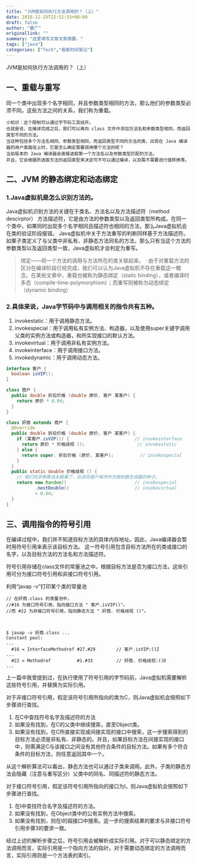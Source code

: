 ```yaml
---
title: "JVM是如何执行方法调用的？（上）"
date: 2018-12-25T22:52:53+08:00
draft: false
author: "瞿广"
originallink: ""
summary: "这里填写文章文章摘要。"
tags: ["java"]
categories: ["Tech","极客时间笔记"]
---
```


JVM是如何执行方法调用的？（上）


<!--more-->


## 一、重载与重写
 同一个类中出现多个名字相同，并且参数类型相同的方法，那么他们的参数类型必须不同。这些方法之间的关系，我们称为重载。

    小知识：这个限制可以通过字节码工具绕开。
    也就是说，在编译完成之后，我们可以再向 class 文件中添加方法名和参数类型相同，而返回类型不同的方法。
    当这种包括多个方法名相同、参数类型相同，而返回类型不同的方法的类，出现在 Java 编译器的用户类路径上时，它是怎么确定需要调用哪个方法的呢？
    当前版本的 Java 编译器会直接选取第一个方法名以及参数类型匹配的方法。
    并且，它会根据所选取方法的返回类型来决定可不可以通过编译，以及需不需要进行值转换等。
## 二、JVM 的静态绑定和动态绑定

### 1.Java虚拟机是怎么识别方法的。
Java虚拟机识别方法的关键在于类名、方法名以及方法描述符（method descirptor）
方法描述符，它是由方法的参数类型以及返回类型所构成。在同一个类中，如果同时出现多个名字相同且描述符也相同的方法，那么Java虚拟机会在类的验证阶段报错。
Java虚拟机中关于方法重写的判断同样基于方法描述符。如果子类定义了与父类中非私有、非静态方法同名的方法，那么只有当这个方法的参数类型以及返回类型一致，Java虚拟机才会判定为重写。

> 绑定——将一个方法的调用与方法所在的类关联起来。
·
  由于对重载方法的区分在编译阶段已经完成，我们可以认为Java虚拟机不存在重载这一概念。在某些文章中，重载也被称为静态绑定（static binding），或者编译时多态（compile-time-polymorphism）；而重写则被称为动态绑定（dynamic binding）


### 2.具体来说，Java字节码中与调用相关的指令共有五种。
1. invokestatic：用于调用静态方法。
2. invokespecial：用于调用私有实例方法、构造器，以及使用super关键字调用父类的实例方法或构造器，和所实现接口的默认方法。
3. invokevirtual：用于调用非私有实例方法。
4. invokeinterface：用于调用接口方法。
5. invokedynamic：用于调用动态方法。


```java
interface 客户 {
  boolean isVIP();
}

class 商户 {
  public double 折后价格 (double 原价, 客户 某客户) {
    return 原价 * 0.8d;
  }
}

class 奸商 extends 商户 {
  @Override
  public double 折后价格 (double 原价, 客户 某客户) {
    if (某客户.isVIP()) {                         // invokeinterface
      return 原价 * 价格歧视 ();                    // invokestatic
    } else {
      return super. 折后价格 (原价, 某客户);          // invokespecial
    }
  }
  public static double 价格歧视 () {
    // 咱们的杀熟算法太粗暴了，应该将客户城市作为随机数生成器的种子。
    return new Random()                          // invokespecial
           .nextDouble()                         // invokevirtual
           + 0.8d;
  }
}

```
## 三、调用指令的符号引用

在编译过程中，我们并不知道目标方法的具体内存地址。因此，Java编译器会暂时用符号引用来表示该目标方法。
这一符号引用包含目标方法所在的类或接口的名字，以及目标方法的方法名和方法描述符。

符号引用存储在class文件的常量池之中。根据目标方法是否为接口方法，这些引用可分为接口符号引用和非接口符号引用。

利用“javap -v”打印某个类的常量池

```
// 在奸商.class 的常量池中，
//#16 为接口符号引用，指向接口方法 " 客户.isVIP()"。
//而 #22 为非接口符号引用，指向静态方法 " 奸商. 价格歧视 ()"。



$ javap -v 奸商.class ...
Constant pool:
...
  #16 = InterfaceMethodref #27.#29        // 客户.isVIP:()Z
...
  #22 = Methodref          #1.#33         // 奸商. 价格歧视:()D
...
```

上一篇中我曾提到过，在执行使用了符号引用的字节码前，Java虚拟机需要解析这些符号引用，并替换为实际引用。

对于非接口符号引用，假定该符号引用所指向的类为C，则Java虚拟机会按照如下步骤进行查找。

1. 在C中查找符号名字及描述符的方法
2. 如果没有找到，在C的父类中继续搜索，直至Object类。
3. 如果没有找到，在C所直接实现或间接实现的接口中搜索，这一步搜索得到的目标方法必须是非私有、非静态的。并且，如果目标方法在间接实现的接口中，则需满足C与该接口之间没有其他符合条件的目标方法。如果有多个符合条件的目标方法，则任意返回其中一个。

从这个解析算法可以看出，静态方法也可以通过子类来调用。此外，子类的静态方法会隐藏（注意与重写区分）父类中的同名、同描述符的静态方法。

对于接口符号引用，假定该符号引用所指向的接口为I，则Java虚拟机会按照如下步骤进行查找。

1. 在I中查找符合名字及描述符的方法。
2. 如果没有找到，在Object类中的公有实例方法中搜索。
3. 如果没有找到，则在I的超接口中搜索。这一步的搜索结果的要求与非接口符号引用步骤3的要求一致。

经过上述的解析步骤之后，符号引用会被解析成实际引用。对于可以静态绑定的方法调用而言，实际引用是一个指向方法的指针。对于需要动态绑定的方法调用而言，实际引用则是一个方法表的索引。
